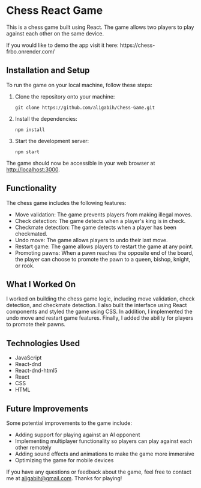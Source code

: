 <h1>Chess React Game</h1>
<p>This is a chess game built using React. The game allows two players to play against each other on the same device.</p>
<p>If you would like to demo the app visit it here: https://chess-frbo.onrender.com/</p>
<h2>Installation and Setup</h2>
<p>To run the game on your local machine, follow these steps:</p>
<ol>
  <li>Clone the repository onto your machine:</li>
  <pre><code>git clone https://github.com/aligabih/Chess-Game.git</code></pre>
  <li>Install the dependencies:</li>
  <pre><code>npm install</code></pre>
  <li>Start the development server:</li>
  <pre><code>npm start</code></pre>
</ol>
<p>The game should now be accessible in your web browser at <a href="http://localhost:3000">http://localhost:3000</a>.</p>
<h2>Functionality</h2>
<p>The chess game includes the following features:</p>
<ul>
  <li>Move validation: The game prevents players from making illegal moves.</li>
  <li>Check detection: The game detects when a player's king is in check.</li>
  <li>Checkmate detection: The game detects when a player has been checkmated.</li>
  <li>Undo move: The game allows players to undo their last move.</li>
  <li>Restart game: The game allows players to restart the game at any point.</li>
  <li>Promoting pawns: When a pawn reaches the opposite end of the board, the player can choose to promote the pawn to a queen, bishop, knight, or rook.</li>
</ul>
<h2>What I Worked On</h2>
<p>I worked on building the chess game logic, including move validation, check detection, and checkmate detection. I also built the interface using React components and styled the game using CSS. In addition, I implemented the undo move and restart game features. Finally, I added the ability for players to promote their pawns.</p>
<h2>Technologies Used</h2>
<ul>
  <li>JavaScript</li>
  <li>React-dnd</li>
  <li>React-dnd-html5</li>
  <li>React</li>
  <li>CSS</li>
  <li>HTML</li>
</ul>
<h2>Future Improvements</h2>
<p>Some potential improvements to the game include:</p>
<ul>
  <li>Adding support for playing against an AI opponent</li>
  <li>Implementing multiplayer functionality so players can play against each other remotely</li>
  <li>Adding sound effects and animations to make the game more immersive</li>
  <li>Optimizing the game for mobile devices</li>
</ul>
<p>If you have any questions or feedback about the game, feel free to contact me at <a href="mailto:aligabih@gmail.com">aligabih@gmail.com</a>. Thanks for playing!</p>
